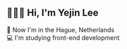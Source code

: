 ## 🙋🏻‍♀️ Hi, I'm Yejin Lee
📍 Now I'm in the Hague, Netherlands<br/>
💻 I'm studying front-end development


<!--
**yejinleee/yejinleee** is a ✨ _special_ ✨ repository because its `README.md` (this file) appears on your GitHub profile.

Here are some ideas to get you started:

- 🔭 I’m currently working on ...
- 🌱 I’m currently learning ...
- 👯 I’m looking to collaborate on ...
- 🤔 I’m looking for help with ...
- 💬 Ask me about ...
- 📫 How to reach me: ...
- 😄 Pronouns: ...
- ⚡ Fun fact: ...
-->
<!-- ![Anurag's GitHub stats](https://github-readme-stats.vercel.app/api?username=yejinleee&theme=default&show_icons=true) -->
